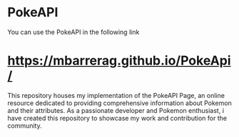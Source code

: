# PokeAPI
You can use the PokeAPI in the following link
# https://mbarrerag.github.io/PokeApi/

This repository houses my implementation of the PokeAPI Page, an online resource dedicated to providing comprehensive information about Pokemon and their attributes. 
As a passionate developer and Pokemon enthusiast, i have created this repository to showcase my work and contribution for the community.
